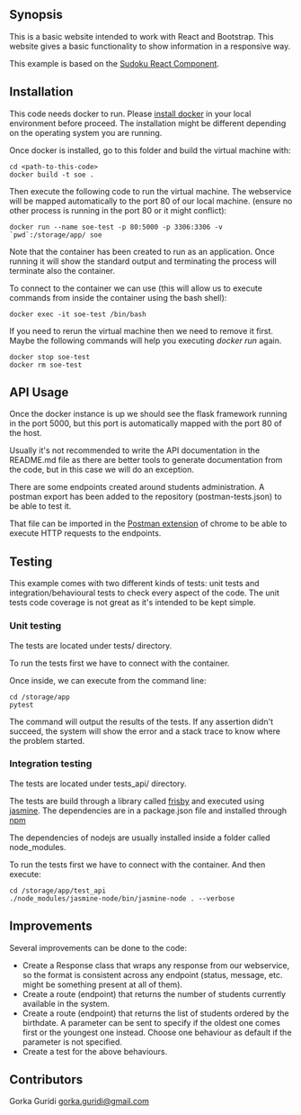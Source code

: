 ## Synopsis

This is a basic website intended to work with React and Bootstrap. This website gives a basic
functionality to show information in a responsive way.

This example is based on the [Sudoku React Component](https://www.npmjs.com/package/sudoku-react-component).

## Installation

This code needs docker to run. Please [install docker](https://docs.docker.com/engine/installation/)
in your local environment before proceed. The installation might be different depending on the
operating system you are running.

Once docker is installed, go to this folder and build the virtual machine with:

```
cd <path-to-this-code>
docker build -t soe .
```

Then execute the following code to run the virtual machine. The webservice will be mapped automatically to the port 80
of our local machine. (ensure no other process is running in the port 80 or it might conflict):

```
docker run --name soe-test -p 80:5000 -p 3306:3306 -v `pwd`:/storage/app/ soe
```

Note that the container has been created to run as an application. Once running it will
show the standard output and terminating the process will terminate also the container.

To connect to the container we can use (this will allow us to execute commands from
inside the container using the bash shell):

```
docker exec -it soe-test /bin/bash
```

If you need to rerun the virtual machine then we need to remove it first. Maybe the
following commands will help you executing _docker run_ again.

```
docker stop soe-test
docker rm soe-test
```

## API Usage

Once the docker instance is up we should see the flask framework running in the
port 5000, but this port is automatically mapped with the port 80 of the host.

Usually it's not recommended to write the API documentation in the README.md file as there
are better tools to generate documentation from the code, but in this case we will do
an exception.

There are some endpoints created around students administration. A postman export has
been added to the repository (postman-tests.json) to be able to test it.

That file can be imported in the [Postman extension](https://chrome.google.com/webstore/detail/postman/fhbjgbiflinjbdggehcddcbncdddomop?hl=en)
of chrome to be able to execute HTTP requests to the endpoints.

## Testing

This example comes with two different kinds of tests: unit tests and integration/behavioural
tests to check every aspect of the code. The unit tests code coverage is not great as
it's intended to be kept simple.

### Unit testing

The tests are located under tests/ directory.

To run the tests first we have to connect with the container.

Once inside, we can execute from the command line:

```
cd /storage/app
pytest
```

The command will output the results of the tests. If any assertion didn't succeed, the
system will show the error and a stack trace to know where the problem started.

### Integration testing

The tests are located under tests_api/ directory.

The tests are build through a library called [frisby](https://www.frisbyjs.com/) and
executed using [jasmine](https://jasmine.github.io/). The dependencies are in a
package.json file and installed through [npm](https://www.npmjs.com/)

The dependencies of nodejs are usually installed inside a folder called node_modules.

To run the tests first we have to connect with the container. And then execute:

```
cd /storage/app/test_api
./node_modules/jasmine-node/bin/jasmine-node . --verbose
```

## Improvements

Several improvements can be done to the code:

- Create a Response class that wraps any response from our webservice, so the
format is consistent across any endpoint (status, message, etc. might be
something present at all of them).
- Create a route (endpoint) that returns the number of students currently
available in the system.
- Create a route (endpoint) that returns the list of students ordered by the
birthdate. A parameter can be sent to specify if the oldest one comes first or the
youngest one instead. Choose one behaviour as default if the parameter is not specified.
- Create a test for the above behaviours.

## Contributors

Gorka Guridi <gorka.guridi@gmail.com>
